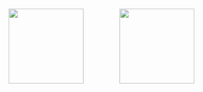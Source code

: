 <div style="display: flex; justify-content: center; align-items: center;">
    <img src="https://brownie.deno.dev/cocoa" width="auto" height="150px" style="padding: 20px;" />
    &nbsp;&nbsp;&nbsp;&nbsp;&nbsp;&nbsp;&nbsp;&nbsp;
    <img src="https://brownie.deno.dev/vanilla" width="auto" height="150px" style="padding: 20px;" />
</div>
